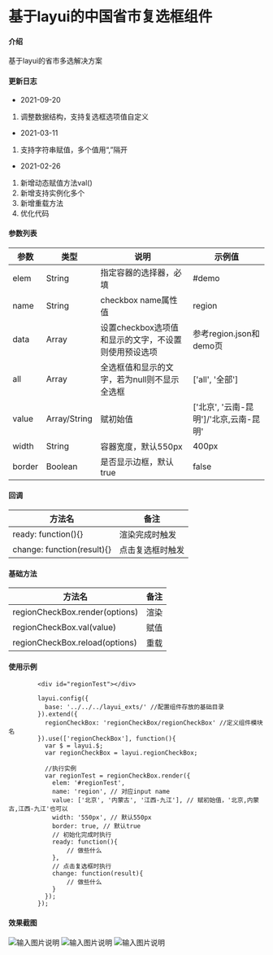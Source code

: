 # 基于layui的中国省市复选框组件

#### 介绍
基于layui的省市多选解决方案

#### 更新日志
- 2021-09-20
1. 调整数据结构，支持复选框选项值自定义
- 2021-03-11
1. 支持字符串赋值，多个值用“,”隔开
- 2021-02-26
1. 新增动态赋值方法val()
2. 新增支持实例化多个
3. 新增重载方法
4. 优化代码

#### 参数列表
| 参数     | 类型           | 说明                       | 示例值             |
|--------|--------------|--------------------------|-----------------|
| elem   | String       | 指定容器的选择器，必填              | #demo           |
| name   | String       | checkbox name属性值         | region          |
| data   | Array        | 设置checkbox选项值和显示的文字，不设置则使用预设选项 | 参考region.json和demo页 |
| all    | Array        | 全选框值和显示的文字，若为null则不显示全选框 | ['all', '全部']   |
| value  | Array/String | 赋初始值                     | ['北京', '云南-昆明']/'北京,云南-昆明' |
| width  | String       | 容器宽度，默认550px             | 400px           |
| border | Boolean      | 是否显示边框，默认true            | false           |

#### 回调
| 方法名                        | 备注       |
|----------------------------|----------|
| ready: function(){}        | 渲染完成时触发 |
| change: function(result){} | 点击复选框时触发 |

#### 基础方法
| 方法名                        | 备注       |
|----------------------------|----------|
| regionCheckBox.render(options)          | 渲染 |
| regionCheckBox.val(value)          | 赋值 |
| regionCheckBox.reload(options)     | 重载 |

#### 使用示例

```
        <div id="regionTest"></div>
```


```
        layui.config({
		  base: '../../../layui_exts/' //配置组件存放的基础目录
		}).extend({
		  regionCheckBox: 'regionCheckBox/regionCheckBox' //定义组件模块名
		}).use(['regionCheckBox'], function(){
		  var $ = layui.$;
		  var regionCheckBox = layui.regionCheckBox;
		  
		  //执行实例
		  var regionTest = regionCheckBox.render({
			elem: '#regionTest',
			name: 'region', // 对应input name
			value: ['北京', '内蒙古', '江西-九江'], // 赋初始值，'北京,内蒙古,江西-九江'也可以
			width: '550px', // 默认550px
			border: true, // 默认true
			// 初始化完成时执行
			ready: function(){
				// 做些什么
			},
			// 点击复选框时执行
			change: function(result){
				// 做些什么
			}
		  });		  
		});
```

#### 效果截图
![输入图片说明](https://images.gitee.com/uploads/images/2020/0501/162811_9a3fe9c6_5563527.png "微信截图_20200501162506.png")
![输入图片说明](https://images.gitee.com/uploads/images/2020/0501/162825_de117f69_5563527.png "微信截图_20200501162532.png")
![输入图片说明](https://images.gitee.com/uploads/images/2020/0501/162836_74da12f7_5563527.png "微信截图_20200501162544.png")
